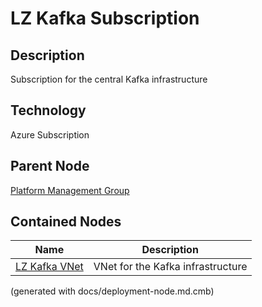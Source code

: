 # LZ Kafka Subscription
## Description
Subscription for the central Kafka infrastructure

## Technology
Azure Subscription

## Parent Node
[Platform Management Group](../../../mybank/it-management/azure/platform-management-group.md)
## Contained Nodes
Name | Description 
---|---
[LZ Kafka VNet](../../../mybank/it-management/azure/plz-kafka-vnet.md) | VNet for the Kafka infrastructure


(generated with docs/deployment-node.md.cmb)
